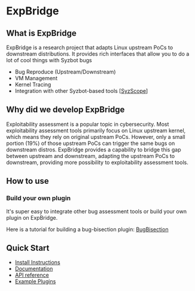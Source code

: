 # ExpBridge

## What is ExpBridge

ExpBridge is a research project that adapts Linux upstream PoCs to downstream distributions.
It provides rich interfaces that allow you to do a lot of cool things with Syzbot bugs

- Bug Reproduce (Upstream/Downstream)
- VM Management
- Kernel Tracing
- Integration with other Syzbot-based tools [[SyzScope](https://github.com/plummm/SyzScope)]

## Why did we develop ExpBridge

Exploitability assessment is a popular topic in cybersecurity. Most exploitability assessment tools primarily focus on Linux upstream kernel, which means they rely on original upstream PoCs. However, only a small portion (19%) of those upstream PoCs can trigger the same bugs on downstream distros. ExpBridge provides a capability to bridge this gap between upstream and downstream, adapting the upstream PoCs to downstream, providing more possibility to exploitability assessment tools.

## How to use

### Build your own plugin
It's super easy to integrate other bug assessment tools or build your own plugin on ExpBridge.

Here is a tutorial for building a bug-bisection plugin: [BugBisection](https://github.com/plummm/ExpBridge/wiki/Plugins#write-your-own-plugin)

## Quick Start
- [Install Instructions](https://github.com/plummm/ExpBridge/wiki)
- [Documentation](https://github.com/plummm/ExpBridge/wiki)
- [API reference](https://github.com/plummm/ExpBridge/wiki/API-Reference)
- [Example Plugins](https://github.com/plummm/ExpBridge/wiki/Plugins)
